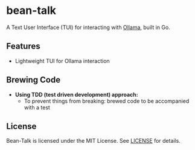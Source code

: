 # bean-talk
A Text User Interface (TUI) for interacting with [Ollama](https://github.com/ollama/ollama), built in Go.

## Features
- Lightweight TUI for Ollama interaction

## Brewing Code
- **Using TDD (test driven development) approach:**
  - To prevent things from breaking: brewed code to be accompanied with a test

## License
Bean-Talk is licensed under the MIT License. See [LICENSE](LICENSE) for details.
